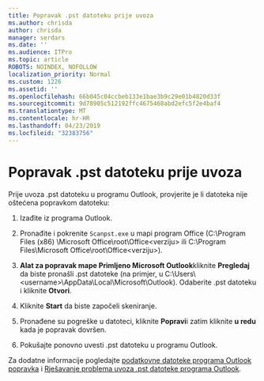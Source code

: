 ```yaml
---
title: Popravak .pst datoteku prije uvoza
ms.author: chrisda
author: chrisda
manager: serdars
ms.date: ''
ms.audience: ITPro
ms.topic: article
ROBOTS: NOINDEX, NOFOLLOW
localization_priority: Normal
ms.custom: 1226
ms.assetid: ''
ms.openlocfilehash: 66b045c04ccbeb133e1bae3b9c29e01b4820d33f
ms.sourcegitcommit: 9d78905c512192ffc4675468abd2efc5f2e4baf4
ms.translationtype: MT
ms.contentlocale: hr-HR
ms.lasthandoff: 04/23/2019
ms.locfileid: "32383756"
---
```

# <a name="repair-pst-file-before-importing"></a>Popravak .pst datoteku prije uvoza

Prije uvoza .pst datoteku u programu Outlook, provjerite je li datoteka nije oštećena popravkom datoteku:

1. Izađite iz programa Outlook.

2. Pronađite i pokrenite `Scanpst.exe` u mapi program Office (C:\Program Files (x86) \Microsoft Office\root\Office\<verziju\> ili C:\Program Files\Microsoft Office\root\Office\<verziju\>).

3. **Alat za popravak mape Primljeno Microsoft Outlook**kliknite **Pregledaj** da biste pronašli .pst datoteke (na primjer, u C:\Users\\<username\>\AppData\Local\Microsoft\Outlook). Odaberite .pst datoteku i kliknite **Otvori**.

4. Kliknite **Start** da biste započeli skeniranje.

5. Pronađene su pogreške u datoteci, kliknite **Popravi**i zatim kliknite **u redu** kada je popravak dovršen.

6. Pokušajte ponovno uvesti .pst datoteku u programu Outlook.

Za dodatne informacije pogledajte [podatkovne datoteke programa Outlook popravka](https://support.office.com/article/25663bc3-11ec-4412-86c4-60458afc5253) i [Rješavanje problema uvoza .pst datoteke programa Outlook](https://support.office.com/article/2d2e50dc-5c36-4ab2-ab50-f1be733b3d6e).
